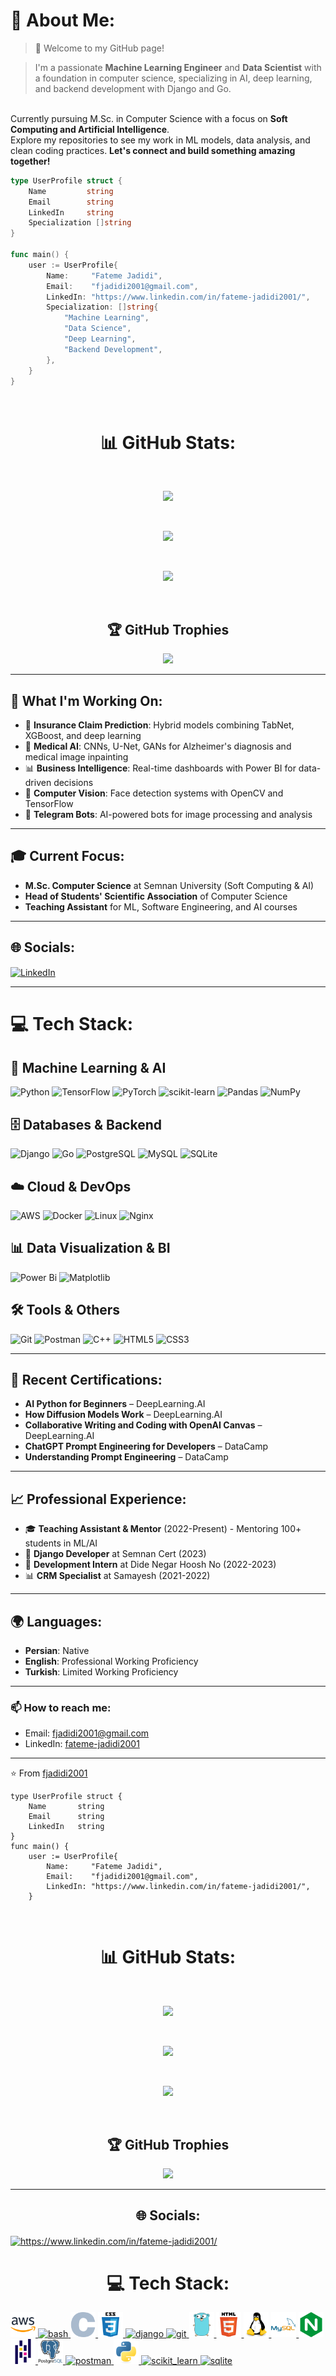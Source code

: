 # 💫 About Me:
>🔭 Welcome to my GitHub page!<br>

>  I'm a passionate **Machine Learning Engineer** and **Data Scientist** with a foundation in computer science, specializing in AI, deep learning, and backend development with Django and Go.

<br>  Currently pursuing M.Sc. in Computer Science with a focus on **Soft Computing and Artificial Intelligence**.
<br>  Explore my repositories to see my work in ML models, data analysis, and clean coding practices. **Let's connect and build something amazing together!**

```go
type UserProfile struct {
	Name         string
	Email        string
	LinkedIn     string
	Specialization []string
}

func main() {
	user := UserProfile{
		Name:     "Fateme Jadidi",
		Email:    "fjadidi2001@gmail.com",
		LinkedIn: "https://www.linkedin.com/in/fateme-jadidi2001/",
		Specialization: []string{
			"Machine Learning",
			"Data Science", 
			"Deep Learning",
			"Backend Development",
		},
	}
}
```

<div align="center">
<br>
  
# 📊 GitHub Stats:

<br>

![](https://github-readme-stats.vercel.app/api?username=fjadidi2001&theme=dark&hide_border=true&include_all_commits=true&count_private=true)

<br>

![](https://github-readme-streak-stats.herokuapp.com/?user=fjadidi2001&theme=dark&hide_border=true)

<br>

![](https://github-readme-stats.vercel.app/api/top-langs/?username=fjadidi2001&theme=dark&hide_border=true&include_all_commits=true&count_private=true&layout=compact)

<br>

## 🏆 GitHub Trophies
![](https://github-profile-trophy.vercel.app/?username=fjadidi2001&theme=dark_dimmed&no-frame=true&no-bg=false&margin-w=4)
  
</div>

---

## 🚀 What I'm Working On:
- 🔬 **Insurance Claim Prediction**: Hybrid models combining TabNet, XGBoost, and deep learning
- 🧠 **Medical AI**: CNNs, U-Net, GANs for Alzheimer's diagnosis and medical image inpainting
- 📊 **Business Intelligence**: Real-time dashboards with Power BI for data-driven decisions
- 🤖 **Computer Vision**: Face detection systems with OpenCV and TensorFlow
- 💬 **Telegram Bots**: AI-powered bots for image processing and analysis

---

## 🎓 Current Focus:
- **M.Sc. Computer Science** at Semnan University (Soft Computing & AI)
- **Head of Students' Scientific Association** of Computer Science
- **Teaching Assistant** for ML, Software Engineering, and AI courses

---

## 🌐 Socials:
<p align="left">
<a href="https://linkedin.com/in/fateme-jadidi2001/" target="blank"><img align="center" src="https://raw.githubusercontent.com/rahuldkjain/github-profile-readme-generator/master/src/images/icons/Social/linked-in-alt.svg" alt="LinkedIn" height="30" width="40" /></a>
</p>

---

# 💻 Tech Stack:

## 🤖 Machine Learning & AI
![Python](https://img.shields.io/badge/python-3670A0?style=for-the-badge&logo=python&logoColor=ffdd54)
![TensorFlow](https://img.shields.io/badge/TensorFlow-%23FF6F00.svg?style=for-the-badge&logo=TensorFlow&logoColor=white)
![PyTorch](https://img.shields.io/badge/PyTorch-%23EE4C2C.svg?style=for-the-badge&logo=PyTorch&logoColor=white)
![scikit-learn](https://img.shields.io/badge/scikit--learn-%23F7931E.svg?style=for-the-badge&logo=scikit-learn&logoColor=white)
![Pandas](https://img.shields.io/badge/pandas-%23150458.svg?style=for-the-badge&logo=pandas&logoColor=white)
![NumPy](https://img.shields.io/badge/numpy-%23013243.svg?style=for-the-badge&logo=numpy&logoColor=white)

## 🗄️ Databases & Backend
![Django](https://img.shields.io/badge/django-%23092E20.svg?style=for-the-badge&logo=django&logoColor=white)
![Go](https://img.shields.io/badge/go-%2300ADD8.svg?style=for-the-badge&logo=go&logoColor=white)
![PostgreSQL](https://img.shields.io/badge/postgresql-%23316192.svg?style=for-the-badge&logo=postgresql&logoColor=white)
![MySQL](https://img.shields.io/badge/mysql-%2300f.svg?style=for-the-badge&logo=mysql&logoColor=white)
![SQLite](https://img.shields.io/badge/sqlite-%2307405e.svg?style=for-the-badge&logo=sqlite&logoColor=white)

## ☁️ Cloud & DevOps
![AWS](https://img.shields.io/badge/AWS-%23FF9900.svg?style=for-the-badge&logo=amazon-aws&logoColor=white)
![Docker](https://img.shields.io/badge/docker-%230db7ed.svg?style=for-the-badge&logo=docker&logoColor=white)
![Linux](https://img.shields.io/badge/Linux-FCC624?style=for-the-badge&logo=linux&logoColor=black)
![Nginx](https://img.shields.io/badge/nginx-%23009639.svg?style=for-the-badge&logo=nginx&logoColor=white)

## 📊 Data Visualization & BI
![Power Bi](https://img.shields.io/badge/power_bi-F2C811?style=for-the-badge&logo=powerbi&logoColor=black)
![Matplotlib](https://img.shields.io/badge/Matplotlib-%23ffffff.svg?style=for-the-badge&logo=Matplotlib&logoColor=black)

## 🛠️ Tools & Others
![Git](https://img.shields.io/badge/git-%23F05033.svg?style=for-the-badge&logo=git&logoColor=white)
![Postman](https://img.shields.io/badge/Postman-FF6C37?style=for-the-badge&logo=postman&logoColor=white)
![C++](https://img.shields.io/badge/c++-%2300599C.svg?style=for-the-badge&logo=c%2B%2B&logoColor=white)
![HTML5](https://img.shields.io/badge/html5-%23E34F26.svg?style=for-the-badge&logo=html5&logoColor=white)
![CSS3](https://img.shields.io/badge/css3-%231572B6.svg?style=for-the-badge&logo=css3&logoColor=white)

---

## 🏅 Recent Certifications:
- **AI Python for Beginners** – DeepLearning.AI
- **How Diffusion Models Work** – DeepLearning.AI
- **Collaborative Writing and Coding with OpenAI Canvas** – DeepLearning.AI
- **ChatGPT Prompt Engineering for Developers** – DataCamp
- **Understanding Prompt Engineering** – DataCamp

---

## 📈 Professional Experience:
- 🎓 **Teaching Assistant & Mentor** (2022-Present) - Mentoring 100+ students in ML/AI
- 🐍 **Django Developer** at Semnan Cert (2023)
- 🚀 **Development Intern** at Dide Negar Hoosh No (2022-2023)
- 📊 **CRM Specialist** at Samayesh (2021-2022)

---

## 🌍 Languages:
- **Persian**: Native
- **English**: Professional Working Proficiency  
- **Turkish**: Limited Working Proficiency

---

### 📫 How to reach me:
- Email: fjadidi2001@gmail.com
- LinkedIn: [fateme-jadidi2001](https://www.linkedin.com/in/fateme-jadidi2001/)

---

⭐️ From [fjadidi2001](https://github.com/fjadidi2001)


```
type UserProfile struct {
	Name       string
	Email      string
	LinkedIn   string
}
func main() {
	user := UserProfile{
		Name:     "Fateme Jadidi",
		Email:    "fjadidi2001@gmail.com",
		LinkedIn: "https://www.linkedin.com/in/fateme-jadidi2001/",
	}
```


<div align="center">
<br>
  
# 📊 GitHub Stats:

<br>

![](https://github-readme-stats.vercel.app/api?username=fjadidi2001&theme=dark&hide_border=true&include_all_commits=true&count_private=true)

<br>

![](https://github-readme-streak-stats.herokuapp.com/?user=fjadidi2001&theme=dark&hide_border=true)

<br>

![](https://github-readme-stats.vercel.app/api/top-langs/?username=fjadidi2001&theme=dark&hide_border=true&include_all_commits=true&count_private=true&layout=compact)

<br>

## 🏆 GitHub Trophies

<p align="center">
  <img src="https://github-profile-trophy.vercel.app/?username=fjadidi2001&theme=dark_dimmed&no-frame=true&no-bg=false&margin-w=4" />
</p>

---



## 🌐 Socials:
<p align="left">
<a href="https://linkedin.com/in/https://www.linkedin.com/in/fateme-jadidi2001/" target="blank"><img align="center" src="https://raw.githubusercontent.com/rahuldkjain/github-profile-readme-generator/master/src/images/icons/Social/linked-in-alt.svg" alt="https://www.linkedin.com/in/fateme-jadidi2001/" height="30" width="40" /></a>
</p>

# 💻 Tech Stack:

<p align="left"> <a href="https://aws.amazon.com" target="_blank" rel="noreferrer"> <img src="https://raw.githubusercontent.com/devicons/devicon/master/icons/amazonwebservices/amazonwebservices-original-wordmark.svg" alt="aws" width="40" height="40"/> </a> <a href="https://www.gnu.org/software/bash/" target="_blank" rel="noreferrer"> <img src="https://www.vectorlogo.zone/logos/gnu_bash/gnu_bash-icon.svg" alt="bash" width="40" height="40"/> </a> <a href="https://www.cprogramming.com/" target="_blank" rel="noreferrer"> <img src="https://raw.githubusercontent.com/devicons/devicon/master/icons/c/c-original.svg" alt="c" width="40" height="40"/> </a> <a href="https://www.w3schools.com/css/" target="_blank" rel="noreferrer"> <img src="https://raw.githubusercontent.com/devicons/devicon/master/icons/css3/css3-original-wordmark.svg" alt="css3" width="40" height="40"/> </a> <a href="https://www.djangoproject.com/" target="_blank" rel="noreferrer"> <img src="https://cdn.worldvectorlogo.com/logos/django.svg" alt="django" width="40" height="40"/> </a> <a href="https://git-scm.com/" target="_blank" rel="noreferrer"> <img src="https://www.vectorlogo.zone/logos/git-scm/git-scm-icon.svg" alt="git" width="40" height="40"/> </a> <a href="https://golang.org" target="_blank" rel="noreferrer"> <img src="https://raw.githubusercontent.com/devicons/devicon/master/icons/go/go-original.svg" alt="go" width="40" height="40"/> </a> <a href="https://www.w3.org/html/" target="_blank" rel="noreferrer"> <img src="https://raw.githubusercontent.com/devicons/devicon/master/icons/html5/html5-original-wordmark.svg" alt="html5" width="40" height="40"/> </a> <a href="https://www.linux.org/" target="_blank" rel="noreferrer"> <img src="https://raw.githubusercontent.com/devicons/devicon/master/icons/linux/linux-original.svg" alt="linux" width="40" height="40"/> </a> <a href="https://www.mysql.com/" target="_blank" rel="noreferrer"> <img src="https://raw.githubusercontent.com/devicons/devicon/master/icons/mysql/mysql-original-wordmark.svg" alt="mysql" width="40" height="40"/> </a> <a href="https://www.nginx.com" target="_blank" rel="noreferrer"> <img src="https://raw.githubusercontent.com/devicons/devicon/master/icons/nginx/nginx-original.svg" alt="nginx" width="40" height="40"/> </a> <a href="https://pandas.pydata.org/" target="_blank" rel="noreferrer"> <img src="https://raw.githubusercontent.com/devicons/devicon/2ae2a900d2f041da66e950e4d48052658d850630/icons/pandas/pandas-original.svg" alt="pandas" width="40" height="40"/> </a> <a href="https://www.postgresql.org" target="_blank" rel="noreferrer"> <img src="https://raw.githubusercontent.com/devicons/devicon/master/icons/postgresql/postgresql-original-wordmark.svg" alt="postgresql" width="40" height="40"/> </a> <a href="https://postman.com" target="_blank" rel="noreferrer"> <img src="https://www.vectorlogo.zone/logos/getpostman/getpostman-icon.svg" alt="postman" width="40" height="40"/> </a> <a href="https://www.python.org" target="_blank" rel="noreferrer"> <img src="https://raw.githubusercontent.com/devicons/devicon/master/icons/python/python-original.svg" alt="python" width="40" height="40"/> </a> <a href="https://scikit-learn.org/" target="_blank" rel="noreferrer"> <img src="https://upload.wikimedia.org/wikipedia/commons/0/05/Scikit_learn_logo_small.svg" alt="scikit_learn" width="40" height="40"/> </a> <a href="https://www.sqlite.org/" target="_blank" rel="noreferrer"> <img src="https://www.vectorlogo.zone/logos/sqlite/sqlite-icon.svg" alt="sqlite" width="40" height="40"/> </a> </p>

